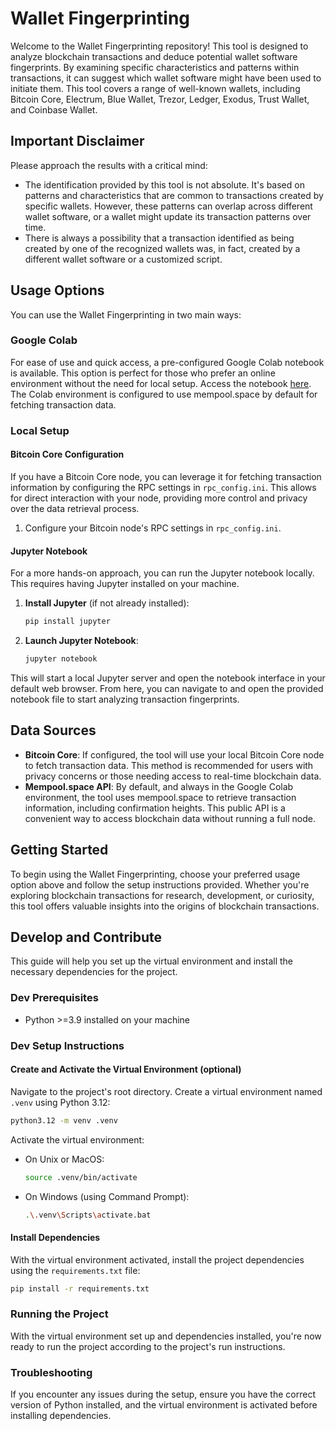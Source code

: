 # Wallet Fingerprinting

Welcome to the Wallet Fingerprinting repository! This tool is designed to analyze blockchain transactions and deduce potential wallet software fingerprints. By examining specific characteristics and patterns within transactions, it can suggest which wallet software might have been used to initiate them. This tool covers a range of well-known wallets, including Bitcoin Core, Electrum, Blue Wallet, Trezor, Ledger, Exodus, Trust Wallet, and Coinbase Wallet.

## Important Disclaimer

Please approach the results with a critical mind:

- The identification provided by this tool is not absolute. It's based on patterns and characteristics that are common to transactions created by specific wallets. However, these patterns can overlap across different wallet software, or a wallet might update its transaction patterns over time.
- There is always a possibility that a transaction identified as being created by one of the recognized wallets was, in fact, created by a different wallet software or a customized script.

## Usage Options

You can use the Wallet Fingerprinting in two main ways:

### Google Colab

For ease of use and quick access, a pre-configured Google Colab notebook is available. This option is perfect for those who prefer an online environment without the need for local setup. Access the notebook [here](https://colab.research.google.com/drive/1hWVe9U-r5np_QiGNtM6qaapXq8YwQ1FX?usp=sharing). The Colab environment is configured to use mempool.space by default for fetching transaction data.

### Local Setup

#### Bitcoin Core Configuration

If you have a Bitcoin Core node, you can leverage it for fetching transaction information by configuring the RPC settings in `rpc_config.ini`. This allows for direct interaction with your node, providing more control and privacy over the data retrieval process.

1. Configure your Bitcoin node's RPC settings in `rpc_config.ini`.

#### Jupyter Notebook

For a more hands-on approach, you can run the Jupyter notebook locally. This requires having Jupyter installed on your machine.

1. **Install Jupyter** (if not already installed):

   ```sh
   pip install jupyter
   ```

2. **Launch Jupyter Notebook**:

   ```sh
   jupyter notebook
   ```

This will start a local Jupyter server and open the notebook interface in your default web browser. From here, you can navigate to and open the provided notebook file to start analyzing transaction fingerprints.

## Data Sources

- **Bitcoin Core**: If configured, the tool will use your local Bitcoin Core node to fetch transaction data. This method is recommended for users with privacy concerns or those needing access to real-time blockchain data.
- **Mempool.space API**: By default, and always in the Google Colab environment, the tool uses mempool.space to retrieve transaction information, including confirmation heights. This public API is a convenient way to access blockchain data without running a full node.

## Getting Started

To begin using the Wallet Fingerprinting, choose your preferred usage option above and follow the setup instructions provided. Whether you're exploring blockchain transactions for research, development, or curiosity, this tool offers valuable insights into the origins of blockchain transactions.

## Develop and Contribute

This guide will help you set up the virtual environment and install the
necessary dependencies for the project.

### Dev Prerequisites

- Python >=3.9 installed on your machine

### Dev Setup Instructions

#### Create and Activate the Virtual Environment (optional)

Navigate to the project's root directory. Create a virtual environment
named `.venv` using Python 3.12:

```bash
python3.12 -m venv .venv
```

Activate the virtual environment:

- On Unix or MacOS:

  ```bash
  source .venv/bin/activate
  ```

- On Windows (using Command Prompt):

  ```bash
  .\.venv\Scripts\activate.bat
  ```

#### Install Dependencies

With the virtual environment activated, install the project dependencies
using the `requirements.txt` file:

```bash
pip install -r requirements.txt
```

### Running the Project

With the virtual environment set up and dependencies installed, you're
now ready to run the project according to the project's run
instructions.

### Troubleshooting

If you encounter any issues during the setup, ensure you have the
correct version of Python installed, and the virtual environment is
activated before installing dependencies.
